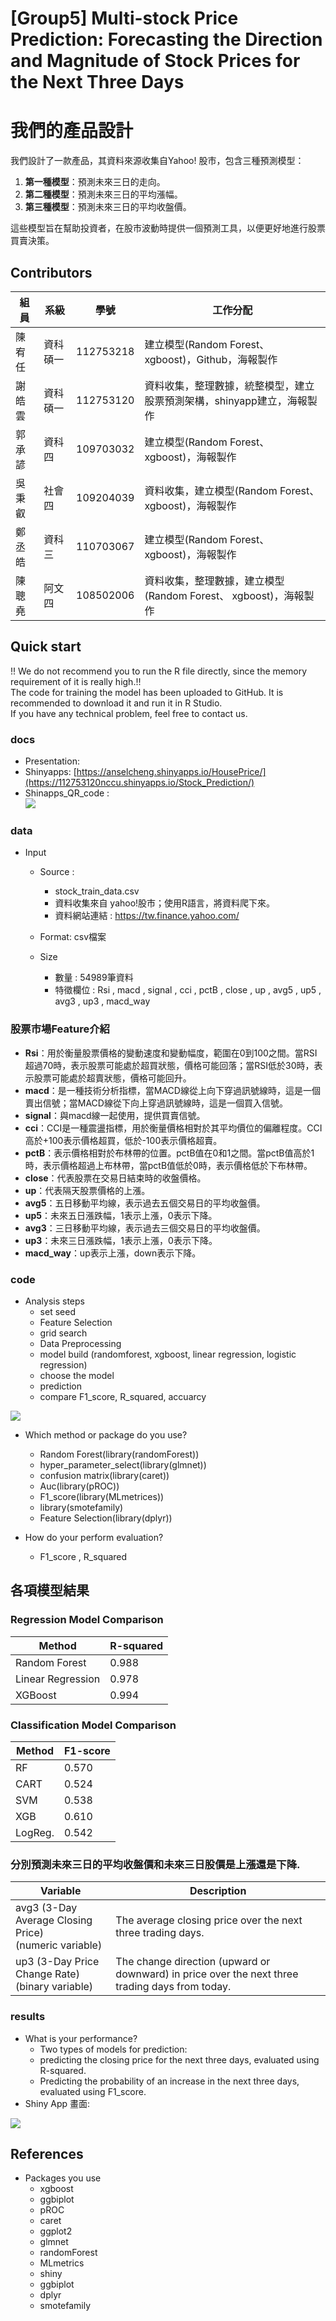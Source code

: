 # [Group5] Multi-stock Price Prediction: Forecasting the Direction and Magnitude of Stock Prices for the Next Three Days
# 我們的產品設計

我們設計了一款產品，其資料來源收集自Yahoo! 股市，包含三種預測模型：

1. **第一種模型**：預測未來三日的走向。
2. **第二種模型**：預測未來三日的平均漲幅。
3. **第三種模型**：預測未來三日的平均收盤價。

這些模型旨在幫助投資者，在股市波動時提供一個預測工具，以便更好地進行股票買賣決策。


## Contributors
|組員|系級|學號|工作分配|
|-|-|-|-|
|陳宥任|資科碩一|112753218|建立模型(Random Forest、 xgboost)，Github，海報製作| 
|謝皓雲|資科碩一|112753120|資料收集，整理數據，統整模型，建立股票預測架構，shinyapp建立，海報製作|
|郭承諺|資科四|109703032|建立模型(Random Forest、 xgboost)，海報製作|
|吳秉叡|社會四|109204039|資料收集，建立模型(Random Forest、 xgboost)，海報製作|
|鄭丞皓|資科三|110703067|建立模型(Random Forest、 xgboost)，海報製作|
|陳聰堯|阿文四|108502006|資料收集，整理數據，建立模型(Random Forest、 xgboost)，海報製作|
## Quick start
!! We do not recommend you to run the R file directly, since the memory requirement of it is really high.!!<br>
The code for training the model has been uploaded to GitHub. It is recommended to download it and run it in R Studio.<br>
If you have any technical problem, feel free to contact us.

### docs
* Presentation: <br>
* Shinyapps: [https://anselcheng.shinyapps.io/HousePrice/](https://112753120nccu.shinyapps.io/Stock_Prediction/)<br>
* Shinapps_QR_code : <br> ![](docs/QR_code_01.png) 

### data
* Input
  * Source :<br>
     * stock_train_data.csv
     * 資料收集來自 yahoo!股市；使用R語言，將資料爬下來。
     * 資料網站連結 : https://tw.finance.yahoo.com/

  * Format:  csv檔案
  * Size<br>
     * 數量 : 54989筆資料<br>
     * 特徵欄位 : Rsi , macd , signal , cci , pctB , close , up , avg5 , up5 , avg3 , up3 , macd_way <br>
### 股票市場Feature介紹

* **Rsi**：用於衡量股票價格的變動速度和變動幅度，範圍在0到100之間。當RSI超過70時，表示股票可能處於超買狀態，價格可能回落；當RSI低於30時，表示股票可能處於超賣狀態，價格可能回升。
* **macd**：是一種技術分析指標，當MACD線從上向下穿過訊號線時，這是一個賣出信號；當MACD線從下向上穿過訊號線時，這是一個買入信號。
* **signal**：與macd線一起使用，提供買賣信號。
* **cci**：CCI是一種震盪指標，用於衡量價格相對於其平均價位的偏離程度。CCI高於+100表示價格超買，低於-100表示價格超賣。
* **pctB**：表示價格相對於布林帶的位置。pctB值在0和1之間。當pctB值高於1時，表示價格超過上布林帶，當pctB值低於0時，表示價格低於下布林帶。
* **close**：代表股票在交易日結束時的收盤價格。
* **up**：代表隔天股票價格的上漲。
* **avg5**：五日移動平均線，表示過去五個交易日的平均收盤價。
* **up5**：未來五日漲跌幅，1表示上漲，0表示下降。
* **avg3**：三日移動平均線，表示過去三個交易日的平均收盤價。
* **up3**：未來三日漲跌幅，1表示上漲，0表示下降。
* **macd_way**：up表示上漲，down表示下降。

 
### code
* Analysis steps
  *  set seed
  *  Feature Selection
  *  grid search
  *  Data Preprocessing
  *  model build (randomforest, xgboost, linear regression, logistic regression)
  *  choose the model
  *  prediction
  *  compare F1_score, R_squared, accuarcy<br>

  
 ![](docs/流程圖.png) 


 
* Which method or package do you use?
  * Random Forest(library(randomForest))
  * hyper_parameter_select(library(glmnet))
  * confusion matrix(library(caret))
  * Auc(library(pROC))
  * F1_score(library(MLmetrices))
  * library(smotefamily)
  * Feature Selection(library(dplyr))<br>
 
* How do your perform evaluation?
  *  F1_score , R_squared
 
 

## 各項模型結果

### Regression Model Comparison

| Method             | R-squared |
|--------------------|-----------|
| Random Forest      | 0.988     |
| Linear Regression  | 0.978     |
| XGBoost            | 0.994     |

### Classification Model Comparison

| Method  | F1-score |
|---------|----------|
| RF      | 0.570    |
| CART    | 0.524    |
| SVM     | 0.538    |
| XGB     | 0.610    |
| LogReg. | 0.542    |


### 分別預測未來三日的平均收盤價和未來三日股價是上漲還是下降. 

| Variable | Description |
|----------|-------------|
| avg3 (3-Day Average Closing Price) <br>(numeric variable)| The average closing price over the next three trading days. |
| up3 (3-Day Price Change Rate) <br>(binary variable)|The change direction (upward or downward) in price over the next three trading days from today.|






### results
* What is your performance?
  * Two types of models for prediction:
  * predicting the closing price for the next three days, evaluated using R-squared.
  * Predicting the probability of an increase in the next three days, evaluated using F1_score.
* Shiny App 畫面:
 
    
![](docs/操作畫面.png)


## References
* Packages you use
  * xgboost
  * ggbiplot
  * pROC
  * caret
  * ggplot2
  * glmnet
  * randomForest
  * MLmetrics
  * shiny
  * ggbiplot
  * dplyr
  * smotefamily

